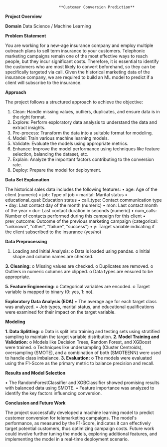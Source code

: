                             **Customer Conversion Prediction**
**Project Overview**

**Domain**
Data Science / Machine Learning

**Problem Statement**

You are working for a new-age insurance company and employ multiple outreach plans to sell term insurance to your customers. Telephonic marketing campaigns remain one of the most effective ways to reach people, but they incur significant costs. Therefore, it is essential to identify the customers who are most likely to convert beforehand, so they can be specifically targeted via call. Given the historical marketing data of the insurance company, we are required to build an ML model to predict if a client will subscribe to the insurance.

**Approach**

The project follows a structured approach to achieve the objective:
1.	Clean: Handle missing values, outliers, duplicates, and ensure data is in the right format.
2.	Explore: Perform exploratory data analysis to understand the data and extract insights.
3.	Pre-process: Transform the data into a suitable format for modeling.
4.	Model: Train various machine learning models.
5.	Validate: Evaluate the models using appropriate metrics.
6.	Enhance: Improve the model performance using techniques like feature selection, balancing the dataset, etc.
7.	Explain: Analyze the important factors contributing to the conversion rate.
8.	Deploy: Prepare the model for deployment.

**Data Set Explanation**

The historical sales data includes the following features:
•	age: Age of the client (numeric)
•	job: Type of job
•	marital: Marital status
•	educational_qual: Education status
•	call_type: Contact communication type
•	day: Last contact day of the month (numeric)
•	mon: Last contact month of the year
•	dur: Last contact duration in seconds (numeric)
•	num_calls: Number of contacts performed during this campaign for this client
•	prev_outcome: Outcome of the previous marketing campaign (categorical: "unknown", "other", "failure", "success")
•	y: Target variable indicating if the client subscribed to the insurance (yes/no)

**Data Preprocessing**

1.	Loading and Initial Analysis:
o	Data is loaded using pandas.
o	Initial shape and column names are checked.

**3.	Cleaning:**
o	Missing values are checked.
o	Duplicates are removed.
o	Outliers in numeric columns are clipped.
o	Data types are ensured to be appropriate.

**5.	Feature Engineering:**
o	Categorical variables are encoded.
o	Target variable is mapped to binary (0: yes, 1: no).

**Exploratory Data Analysis (EDA)**
•	The average age for each target class was analyzed.
•	Job types, marital status, and educational qualifications were examined for their impact on the target variable.

**Modeling**

**1.	Data Splitting:**
o	Data is split into training and testing sets using stratified sampling to maintain the target variable distribution.
**2.	Model Training and Validation:**
o	Models like Decision Trees, Random Forest, and XGBoost were trained.
o	Techniques like undersampling (Cluster Centroids), oversampling (SMOTE), and a combination of both (SMOTEENN) were used to handle class imbalance.
**3.	Evaluation:**
o	The models were evaluated using the F1-Score as the primary metric to balance precision and recall.

**Results and Model Selection**

•	The RandomForestClassifier and XGBClassifier showed promising results with balanced data using SMOTE.
•	Feature importance was analyzed to identify the key factors influencing conversion.

**Conclusion and Future Work**

The project successfully developed a machine learning model to predict customer conversion for telemarketing campaigns. The model's performance, as measured by the F1-Score, indicates it can effectively target potential customers, thus optimizing campaign costs. Future work could involve further tuning the models, exploring additional features, and implementing the model in a real-time deployment scenario.

